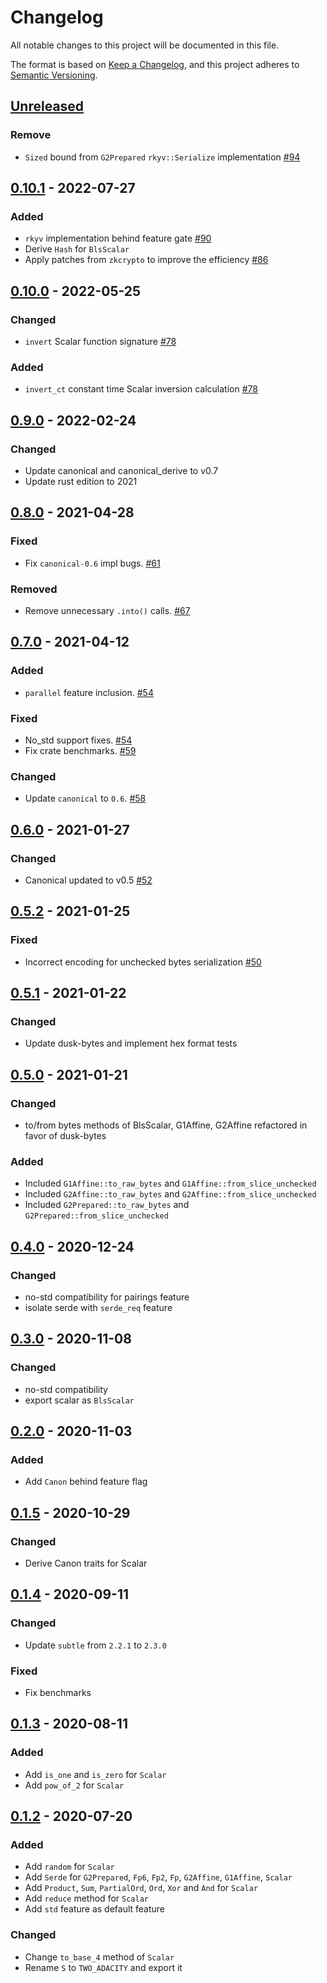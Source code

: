 # Changelog

All notable changes to this project will be documented in this file.

The format is based on [Keep a Changelog](https://keepachangelog.com/en/1.0.0/),
and this project adheres to [Semantic Versioning](https://semver.org/spec/v2.0.0.html).

## [Unreleased]

### Remove
- `Sized` bound from `G2Prepared` `rkyv::Serialize` implementation [#94](https://github.com/dusk-network/bls12_381/issues/94)

## [0.10.1] - 2022-07-27

### Added
- `rkyv` implementation behind feature gate [#90](https://github.com/dusk-network/bls12_381/issues/90)
- Derive `Hash` for `BlsScalar`
- Apply patches from `zkcrypto` to improve the efficiency [#86](https://github.com/dusk-network/bls12_381/issues/86)

## [0.10.0] - 2022-05-25

### Changed
- `invert` Scalar function signature [#78](https://github.com/dusk-network/bls12_381/issues/78)

### Added
- `invert_ct` constant time Scalar inversion calculation [#78](https://github.com/dusk-network/bls12_381/issues/78)

## [0.9.0] - 2022-02-24

### Changed
- Update canonical and canonical_derive to v0.7
- Update rust edition to 2021

## [0.8.0] - 2021-04-28

### Fixed

- Fix `canonical-0.6` impl bugs. [#61](https://github.com/dusk-network/bls12_381/issues/61)

### Removed

- Remove unnecessary `.into()` calls. [#67](https://github.com/dusk-network/bls12_381/issues/67)

## [0.7.0] - 2021-04-12

### Added

- `parallel` feature inclusion. [#54](https://github.com/dusk-network/bls12_381/issues/54)

### Fixed

- No_std support fixes. [#54](https://github.com/dusk-network/bls12_381/issues/54)
- Fix crate benchmarks. [#59](https://github.com/dusk-network/bls12_381/issues/59)

### Changed

- Update `canonical` to `0.6`. [#58](https://github.com/dusk-network/bls12_381/issues/58)

## [0.6.0] - 2021-01-27

### Changed

- Canonical updated to v0.5 [#52](https://github.com/dusk-network/bls12_381/issues/52)

## [0.5.2] - 2021-01-25

### Fixed

- Incorrect encoding for unchecked bytes serialization [#50](https://github.com/dusk-network/bls12_381/issues/50)

## [0.5.1] - 2021-01-22

### Changed

- Update dusk-bytes and implement hex format tests

## [0.5.0] - 2021-01-21

### Changed

- to/from bytes methods of BlsScalar, G1Affine, G2Affine refactored in favor of dusk-bytes

### Added

- Included `G1Affine::to_raw_bytes` and `G1Affine::from_slice_unchecked`
- Included `G2Affine::to_raw_bytes` and `G2Affine::from_slice_unchecked`
- Included `G2Prepared::to_raw_bytes` and `G2Prepared::from_slice_unchecked`

## [0.4.0] - 2020-12-24

### Changed

- no-std compatibility for pairings feature
- isolate serde with `serde_req` feature

## [0.3.0] - 2020-11-08

### Changed

- no-std compatibility
- export scalar as `BlsScalar`

## [0.2.0] - 2020-11-03

### Added

- Add `Canon` behind feature flag

## [0.1.5] - 2020-10-29

### Changed

- Derive Canon traits for Scalar

## [0.1.4] - 2020-09-11

### Changed

- Update `subtle` from `2.2.1` to `2.3.0`

### Fixed

- Fix benchmarks

## [0.1.3] - 2020-08-11

### Added

- Add `is_one` and `is_zero` for `Scalar`
- Add `pow_of_2` for `Scalar`

## [0.1.2] - 2020-07-20

### Added

- Add `random` for `Scalar`
- Add `Serde` for `G2Prepared`, `Fp6`, `Fp2`, `Fp`, `G2Affine`, `G1Affine`, `Scalar`
- Add `Product`, `Sum`, `PartialOrd`, `Ord`, `Xor` and `And` for `Scalar`
- Add `reduce` method for `Scalar`
- Add `std` feature as default feature

### Changed

- Change `to_base_4` method of `Scalar`
- Rename `S` to `TWO_ADACITY` and export it

<!-- Versions -->
[unreleased]: https://github.com/dusk-network/bls12_381/compare/v0.10.1...HEAD
[0.10.1]: https://github.com/dusk-network/bls12_381/compare/v0.10.0...v0.10.1
[0.10.0]: https://github.com/dusk-network/bls12_381/compare/v0.9.0...v0.10.0
[0.9.0]: https://github.com/dusk-network/bls12_381/compare/v0.8.0...v0.9.0
[0.8.0]: https://github.com/dusk-network/bls12_381/compare/v0.7.0...v0.8.0
[0.7.0]: https://github.com/dusk-network/bls12_381/compare/v0.6.0...v0.7.0
[0.6.0]: https://github.com/dusk-network/bls12_381/compare/v0.5.2...v0.6.0
[0.5.2]: https://github.com/dusk-network/bls12_381/compare/v0.5.1...v0.5.2
[0.5.1]: https://github.com/dusk-network/bls12_381/compare/v0.5.0...v0.5.1
[0.5.0]: https://github.com/dusk-network/bls12_381/compare/v0.4.0...v0.5.0
[0.4.0]: https://github.com/dusk-network/bls12_381/compare/v0.3.0...v0.4.0
[0.3.0]: https://github.com/dusk-network/bls12_381/compare/v0.2.0...v0.3.0
[0.2.0]: https://github.com/dusk-network/bls12_381/compare/v0.1.5...v0.2.0
[0.1.5]: https://github.com/dusk-network/bls12_381/compare/v0.1.4...v0.1.5
[0.1.4]: https://github.com/dusk-network/bls12_381/compare/v0.1.3...v0.1.4
[0.1.3]: https://github.com/dusk-network/bls12_381/compare/v0.1.2...v0.1.3
[0.1.2]: https://github.com/dusk-network/bls12_381/compare/v0.1.1...v0.1.2
[0.1.1]: https://github.com/dusk-network/bls12_381/releases/tag/v0.1.1
